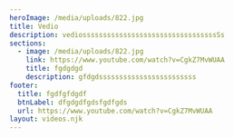 ```yaml
---
heroImage: /media/uploads/822.jpg
title: Vedio
description: vediosssssssssssssssssssssssssssssssssSs
sections:
  - image: /media/uploads/822.jpg
    link: https://www.youtube.com/watch?v=CgkZ7MvWUAA
    title: fgdgdgd
    description: gfdgdssssssssssssssssssssssss
footer:
  title: fgdfgfdgdf
  btnLabel: dfgdgdfgdsfgdfgds
  url: https://www.youtube.com/watch?v=CgkZ7MvWUAA
layout: videos.njk
---
```

